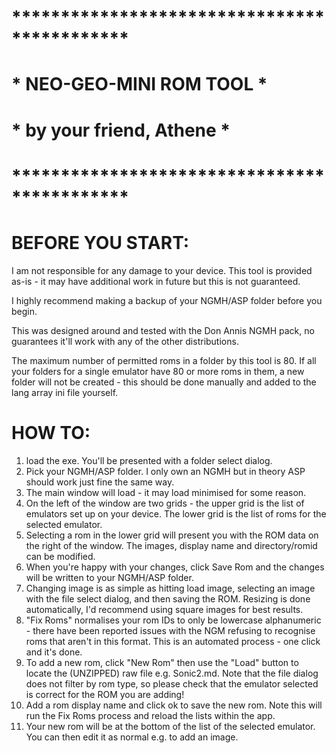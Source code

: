# ********************************************
# *	         NEO-GEO-MINI ROM TOOL	         *
# *	        by your friend, Athene		       *
# ********************************************

# BEFORE YOU START:

I am not responsible for any damage to your device. This tool is provided as-is - it may have additional work in future but this is not guaranteed.

I highly recommend making a backup of your NGMH/ASP folder before you begin. 

This was designed around and tested with the Don Annis NGMH pack, no guarantees it'll work with any of the other distributions.

The maximum number of permitted roms in a folder by this tool is 80. If all your folders for a single emulator have 80 or more roms in them, a new folder will not be created - this should be done manually and added to the lang array ini file yourself.

# HOW TO:

1. load the exe. You'll be presented with a folder select dialog.
2. Pick your NGMH/ASP folder. I only own an NGMH but in theory ASP should work just fine the same way.
3. The main window will load - it may load minimised for some reason. 
4. On the left of the window are two grids - the upper grid is the list of emulators set up on your device. The lower grid is the list of roms for the selected emulator.
5. Selecting a rom in the lower grid will present you with the ROM data on the right of the window. The images, display name and directory/romid can be modified.
6. When you're happy with your changes, click Save Rom and the changes will be written to your NGMH/ASP folder.
7. Changing image is as simple as hitting load image, selecting an image with the file select dialog, and then saving the ROM. Resizing is done automatically, I'd recommend using square images for best results.
8. "Fix Roms" normalises your rom IDs to only be lowercase alphanumeric - there have been reported issues with the NGM refusing to recognise roms that aren't in this format. This is an automated process - one click and it's done.
9. To add a new rom, click "New Rom" then use the "Load" button to locate the (UNZIPPED) raw file e.g. Sonic2.md. Note that the file dialog does not filter by rom type, so please check that the emulator selected is correct for the ROM you are adding!
10. Add a rom display name and click ok to save the new rom. Note this will run the Fix Roms process and reload the lists within the app.
11. Your new rom will be at the bottom of the list of the selected emulator. You can then edit it as normal e.g. to add an image.
